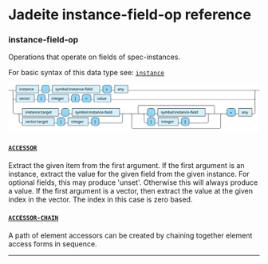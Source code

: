 <!---
  This markdown file was generated. Do not edit.
  -->

# Jadeite instance-field-op reference

### <a name="instance-field-op"></a>instance-field-op

Operations that operate on fields of spec-instances.

For basic syntax of this data type see: [`instance`](jadeite-basic-syntax-reference.md#instance)

!["instance-field-op"](./halite-bnf-diagrams/instance-field-op-j.svg)

#### [`ACCESSOR`](jadeite-full-reference.md#ACCESSOR)

Extract the given item from the first argument. If the first argument is an instance, extract the value for the given field from the given instance. For optional fields, this may produce 'unset'. Otherwise this will always produce a value. If the first argument is a vector, then extract the value at the given index in the vector. The index in this case is zero based.

#### [`ACCESSOR-CHAIN`](jadeite-full-reference.md#ACCESSOR-CHAIN)

A path of element accessors can be created by chaining together element access forms in sequence.

---
